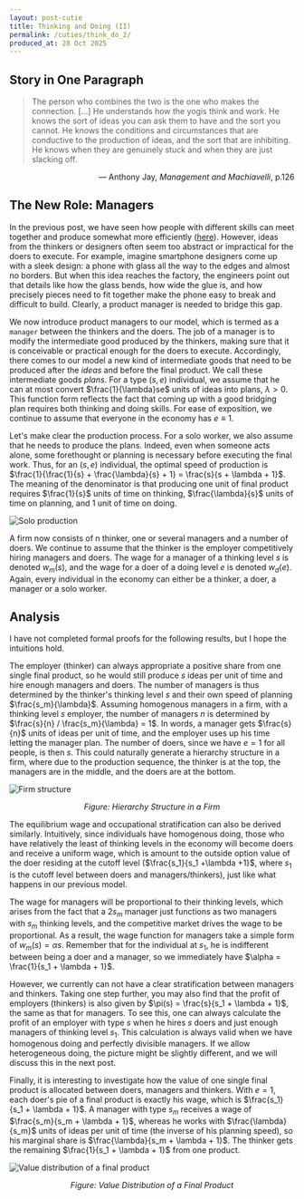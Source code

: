 ```yaml
---
layout: post-cutie
title: Thinking and Doing (II)
permalink: /cuties/think_do_2/
produced_at: 28 Oct 2025
---
```


## Story in One Paragraph

> The person who combines the two is the one who makes the connection. $[\dots]$ He understands how the yogis think and work. He knows the sort of ideas you can ask them to have and the sort you cannot. He knows the conditions and circumstances that are conductive to the production of ideas, and the sort that are inhibiting. He knows when they are genuinely stuck and when they are just slacking off.
>
<p style="text-align: right;">— Anthony Jay, <em>Management and Machiavelli</em>, p.126</p>


## The New Role: Managers

In the previous post, we have seen how people with different skills can meet together and produce somewhat more efficiently ([here](/cuties/think_do/)). However, ideas from the thinkers or designers often seem too abstract or impractical for the doers to execute. For example, imagine smartphone designers come up with a sleek design: a phone with glass all the way to the edges and almost no borders. But when this idea reaches the factory, the engineers point out that details like how the glass bends, how wide the glue is, and how precisely pieces need to fit together make the phone easy to break and difficult to build. Clearly, a product manager is needed to bridge this gap.

We now introduce product managers to our model, which is termed as a `manager` between the thinkers and the doers. The job of a manager is to modify the intermediate good produced by the thinkers, making sure that it is conceivable or practical enough for the doers to execute. Accordingly, there comes to our model a new kind of intermediate goods that need to be produced after the *ideas* and before the final product. We call these intermediate goods *plans*. For a type $(s, e)$ individual, we assume that he can at most convert $\frac{1}{\lambda}se$ units of ideas into plans, $\lambda > 0$. This function form reflects the fact that coming up with a good bridging plan requires both thinking and doing skills. For ease of exposition, we continue to assume that everyone in the economy has $e \equiv 1$.

Let's make clear the production process. For a solo worker, we also assume that he needs to produce the plans. Indeed, even when someone acts alone, some forethought or planning is necessary before executing the final work. Thus, for an $(s, e)$ individual, the optimal speed of production is $\frac{1}{\frac{1}{s} + \frac{\lambda}{s} + 1} = \frac{s}{s + \lambda + 1}$. The meaning of the denominator is that producing one unit of final product requires $\frac{1}{s}$ units of time on thinking, $\frac{\lambda}{s}$ units of time on planning, and $1$ unit of time on doing.

<div class="image-single">
    <img src="{{ '/cuties/figs/think_do_2/solo_production.jpg' | relative_url }}" alt="Solo production" />
</div>

A firm now consists of n thinker, one or several managers and a number of doers. We continue to assume that the thinker is the employer competitively hiring managers and doers. The wage for a manager of a thinking level $s$ is denoted $w_m(s)$, and the wage for a doer of a doing level $e$ is denoted $w_d(e)$. Again, every individual in the economy can either be a thinker, a doer, a manager or a solo worker.

## Analysis

I have not completed formal proofs for the following results, but I hope the intuitions hold.

The employer (thinker) can always appropriate a positive share from one single final product, so he would still produce $s$ ideas per unit of time and hire enough managers and doers. The number of managers is thus determined by the thinker's thinking level $s$ and their own speed of planning $\frac{s_m}{\lambda}$. Assuming homogenous managers in a firm, with a thinking level $s$ employer, the number of managers $n$ is determined by $\frac{s}{n} / \frac{s_m}{\lambda} =  1$. In words, a manager gets $\frac{s}{n}$ units of ideas per unit of time, and the employer uses up his time letting the manager plan. The number of doers, since we have $e = 1$ for all people, is then $s$. This could naturally generate a hierarchy structure in a firm, where due to the production sequence, the thinker is at the top, the managers are in the middle, and the doers are at the bottom.

<div class="image-single">
    <img src="{{ '/cuties/figs/think_do_2/firm_structure.jpg' | relative_url }}" alt="Firm structure" />
</div>
<p style="text-align: center;"><em>Figure: Hierarchy Structure in a Firm</em></p>

The equilibrium wage and occupational stratification can also be derived similarly. Intuitively, since individuals have homogenous doing, those who have relatively the least of thinking levels in the economy will become doers and receive a uniform wage, which is amount to the outside option value of the doer residing at the cutoff level ($\frac{s_1}{s_1 +\lambda +1}$, where $s_1$ is the cutoff level between doers and managers/thinkers), just like what happens in our previous model.

The wage for managers will be proportional to their thinking levels, which arises from the fact that a $2s_m$ manager just functions as two managers with $s_m$ thinking levels, and the competitive market drives the wage to be proportional. As a result, the wage function for managers take a simple form of $w_m(s) = \alpha s$. Remember that for the individual at $s_1$, he is indifferent between being a doer and a manager, so we immediately have $\alpha = \frac{1}{s_1 + \lambda + 1}$. 

However, we currently can not have a clear stratification between managers and thinkers. Taking one step further, you may also find that the profit of employers (thinkers) is also given by $\pi(s) = \frac{s}{s_1 + \lambda + 1}$, the same as that for managers. To see this, one can always calculate the profit of an employer with type $s$ when he hires $s$ doers and just enough managers of thinking level $s_1$. This calculation is always valid when we have homogenous doing and perfectly divisible managers. If we allow heterogeneous doing, the picture might be slightly different, and we will discuss this in the next post.

Finally, it is interesting to investigate how the value of one single final product is allocated between doers, managers and thinkers. With $e = 1$, each doer's pie of a final product is exactly his wage, which is $\frac{s_1}{s_1 + \lambda + 1}$. A manager with type $s_m$ receives a wage of $\frac{s_m}{s_m + \lambda + 1}$, whereas he works with $\frac{\lambda}{s_m}$ units of ideas per unit of time (the inverse of his planning speed), so his marginal share is $\frac{\lambda}{s_m + \lambda + 1}$. The thinker gets the remaining $\frac{1}{s_1 + \lambda + 1}$ from one product.


<div class="image-single">
    <img src="{{ '/cuties/figs/think_do_2/share_allocation.jpg' | relative_url }}" alt="Value distribution of a final product" />
</div>
<p style="text-align: center;"><em>Figure: Value Distribution of a Final Product</em></p>

